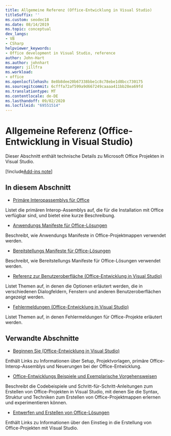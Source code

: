 ```yaml
---
title: Allgemeine Referenz (Office-Entwicklung in Visual Studio)
titleSuffix: ''
ms.custom: seodec18
ms.date: 08/14/2019
ms.topic: conceptual
dev_langs:
- VB
- CSharp
helpviewer_keywords:
- Office development in Visual Studio, reference
author: John-Hart
ms.author: johnhart
manager: jillfra
ms.workload:
- office
ms.openlocfilehash: 8e8b8dee20b67338bbe1c8c78ebe1d8bcc730175
ms.sourcegitcommit: 6cfffa72af599a9d667249caaaa411bb28ea69fd
ms.translationtype: MT
ms.contentlocale: de-DE
ms.lasthandoff: 09/02/2020
ms.locfileid: "69551514"
---
```

# <a name="general-reference-office-development-in-visual-studio"></a>Allgemeine Referenz (Office-Entwicklung in Visual Studio)
  Dieser Abschnitt enthält technische Details zu Microsoft Office Projekten in Visual Studio.

[!include[Add-ins note](includes/addinsnote.md)]

## <a name="in-this-section"></a>In diesem Abschnitt
- [Primäre Interopassemblys für Office](../vsto/office-primary-interop-assemblies.md)

 Listet die primären Interop-Assemblys auf, die für die Installation mit Office verfügbar sind, und bietet eine kurze Beschreibung.

- [Anwendungs Manifeste für Office-Lösungen](../vsto/application-manifests-for-office-solutions.md)

 Beschreibt, wie Anwendungs Manifeste in Office-Projektmappen verwendet werden.

- [Bereitstellungs Manifeste für Office-Lösungen](../vsto/deployment-manifests-for-office-solutions.md)

 Beschreibt, wie Bereitstellungs Manifeste für Office-Lösungen verwendet werden.

- [Referenz zur Benutzeroberfläche &#40;Office-Entwicklung in Visual Studio&#41;](../vsto/user-interface-reference-office-development-in-visual-studio.md)

 Listet Themen auf, in denen die Optionen erläutert werden, die in verschiedenen Dialogfeldern, Fenstern und anderen Benutzeroberflächen angezeigt werden.

- [Fehlermeldungen &#40;Office-Entwicklung in Visual Studio&#41;](../vsto/error-messages-office-development-in-visual-studio.md)

 Listet Themen auf, in denen Fehlermeldungen für Office-Projekte erläutert werden.

## <a name="related-sections"></a>Verwandte Abschnitte
- [Beginnen Sie &#40;Office-Entwicklung in Visual Studio&#41;](../vsto/getting-started-office-development-in-visual-studio.md)

 Enthält Links zu Informationen über Setup, Projektvorlagen, primäre Office-Interop-Assemblys und Neuerungen bei der Office-Entwicklung.

- [Office-Entwicklungs Beispiele und Exemplarische Vorgehensweisen](../vsto/office-development-samples-and-walkthroughs.md)

 Beschreibt die Codebeispiele und Schritt-für-Schritt-Anleitungen zum Erstellen von Office-Projekten in Visual Studio, mit denen Sie die Syntax, Struktur und Techniken zum Erstellen von Office-Projektmappen erlernen und experimentieren können.

- [Entwerfen und Erstellen von Office-Lösungen](../vsto/designing-and-creating-office-solutions.md)

 Enthält Links zu Informationen über den Einstieg in die Erstellung von Office-Projekten mit Visual Studio.
